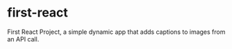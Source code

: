 # first-react
First React Project, a simple dynamic app that adds captions to images from an API call.
